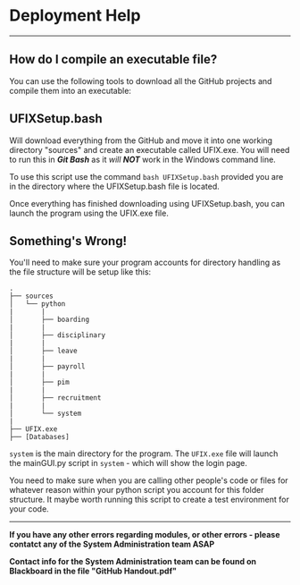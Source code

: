 # Deployment Help

***

## How do I compile an executable file?
You can use the following tools to download all the GitHub projects and compile them into an executable:

## UFIXSetup.bash
Will download everything from the GitHub and move it into one working directory "sources" and create an executable called UFIX.exe. You will need to run this in ***Git Bash*** as it *will **NOT*** work in the Windows command line.

To use this script use the command `bash UFIXSetup.bash` provided you are in the directory where the UFIXSetup.bash file is located.

Once everything has finished downloading using UFIXSetup.bash, you can launch the program using the UFIX.exe file.

## Something's Wrong!
You'll need to make sure your program accounts for directory handling as the file structure will be setup like this:
```
.
├── sources
│   └── python
|       |
│       ├── boarding
|       |
│       ├── disciplinary
|       |
│       ├── leave
|       |
│       ├── payroll
|       |
│       ├── pim
|       |
│       ├── recruitment
|       |
│       └── system
|
├── UFIX.exe
├── [Databases]
```

`system` is the main directory for the program. The `UFIX.exe` file will launch the mainGUI.py script in `system` - which will show the login page.

You need to make sure when you are calling other people's code or files for whatever reason within your python script you account for this folder structure. It maybe worth running this script to create a test environment for your code.

***

**If you have any other errors regarding modules, or other errors - please contatct any of the System Administration team ASAP**

**Contact info for the System Administration team can be found on Blackboard in the file "GitHub Handout.pdf"**
